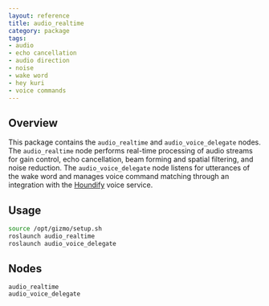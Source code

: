 ```yaml
---
layout: reference
title: audio_realtime
category: package
tags: 
- audio
- echo cancellation
- audio direction
- noise
- wake word
- hey kuri
- voice commands
---
```


## Overview
This package contains the ``audio_realtime`` and ``audio_voice_delegate`` 
nodes. The ``audio_realtime`` node performs real-time processing of audio 
streams for gain control, echo cancellation, beam forming and spatial 
filtering, and noise reduction. The ``audio_voice_delegate`` node listens for 
utterances of the wake word and manages voice command matching through an
integration with the [Houndify](https://www.houndify.com/) voice service.

## Usage
```sh
source /opt/gizmo/setup.sh
roslaunch audio_realtime
roslaunch audio_voice_delegate
```

## Nodes
``audio_realtime``  
``audio_voice_delegate``  
